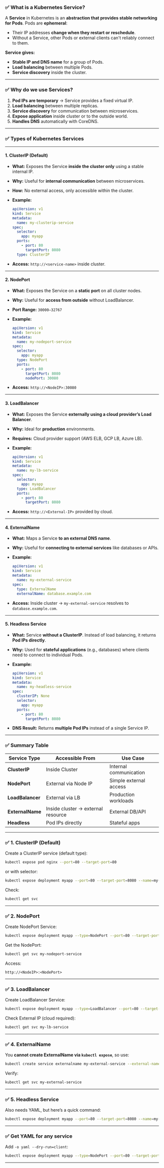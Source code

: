 ### ✅ **What is a Kubernetes Service?**

A **Service** in Kubernetes is an **abstraction that provides stable networking for Pods**.
Pods are **ephemeral**:

* Their IP addresses **change when they restart or reschedule**.
* Without a Service, other Pods or external clients can't reliably connect to them.

**Service gives:**

* **Stable IP and DNS name** for a group of Pods.
* **Load balancing** between multiple Pods.
* **Service discovery** inside the cluster.

---

### ✅ **Why do we use Services?**

1. **Pod IPs are temporary** → Service provides a fixed virtual IP.
2. **Load balancing** between multiple replicas.
3. **Service discovery** for communication between microservices.
4. **Expose application** inside cluster or to the outside world.
5. **Handles DNS** automatically with CoreDNS.

---

### ✅ **Types of Kubernetes Services**

---

#### **1. ClusterIP (Default)**

* **What:**
  Exposes the Service **inside the cluster only** using a stable internal IP.
* **Why:**
  Useful for **internal communication** between microservices.
* **How:**
  No external access, only accessible within the cluster.
* **Example:**

  ```yaml
  apiVersion: v1
  kind: Service
  metadata:
    name: my-clusterip-service
  spec:
    selector:
      app: myapp
    ports:
      - port: 80
        targetPort: 8080
    type: ClusterIP
  ```
* **Access:**
  `http://<service-name>` inside cluster.

---

#### **2. NodePort**

* **What:**
  Exposes the Service on a **static port** on all cluster nodes.
* **Why:**
  Useful for **access from outside** without LoadBalancer.
* **Port Range:** `30000–32767`
* **Example:**

  ```yaml
  apiVersion: v1
  kind: Service
  metadata:
    name: my-nodeport-service
  spec:
    selector:
      app: myapp
    type: NodePort
    ports:
      - port: 80
        targetPort: 8080
        nodePort: 30080
  ```
* **Access:**
  `http://<NodeIP>:30080`

---

#### **3. LoadBalancer**

* **What:**
  Exposes the Service **externally using a cloud provider’s Load Balancer**.
* **Why:**
  Ideal for **production** environments.
* **Requires:**
  Cloud provider support (AWS ELB, GCP LB, Azure LB).
* **Example:**

  ```yaml
  apiVersion: v1
  kind: Service
  metadata:
    name: my-lb-service
  spec:
    selector:
      app: myapp
    type: LoadBalancer
    ports:
      - port: 80
        targetPort: 8080
  ```
* **Access:**
  `http://<External-IP>` provided by cloud.

---

#### **4. ExternalName**

* **What:**
  Maps a Service **to an external DNS name**.
* **Why:**
  Useful for **connecting to external services** like databases or APIs.
* **Example:**

  ```yaml
  apiVersion: v1
  kind: Service
  metadata:
    name: my-external-service
  spec:
    type: ExternalName
    externalName: database.example.com
  ```
* **Access:**
  Inside cluster → `my-external-service` resolves to `database.example.com`.

---

#### **5. Headless Service**

* **What:**
  Service **without a ClusterIP**.
  Instead of load balancing, it returns **Pod IPs directly**.
* **Why:**
  Used for **stateful applications** (e.g., databases) where clients need to connect to individual Pods.
* **Example:**

  ```yaml
  apiVersion: v1
  kind: Service
  metadata:
    name: my-headless-service
  spec:
    clusterIP: None
    selector:
      app: myapp
    ports:
      - port: 80
        targetPort: 8080
  ```
* **DNS Result:**
  Returns **multiple Pod IPs** instead of a single Service IP.

---

### ✅ **Summary Table**

| Service Type     | Accessible From                    | Use Case               |
| ---------------- | ---------------------------------- | ---------------------- |
| **ClusterIP**    | Inside Cluster                     | Internal communication |
| **NodePort**     | External via Node IP               | Simple external access |
| **LoadBalancer** | External via LB                    | Production workloads   |
| **ExternalName** | Inside cluster → external resource | External DB/API        |
| **Headless**     | Pod IPs directly                   | Stateful apps          |

---

### ✅ **1. ClusterIP (Default)**

Create a ClusterIP service (default type):

```bash
kubectl expose pod nginx --port=80 --target-port=80
```

or with selector:

```bash
kubectl expose deployment myapp --port=80 --target-port=8080 --name=my-clusterip-service
```

Check:

```bash
kubectl get svc
```

---

### ✅ **2. NodePort**

Create NodePort Service:

```bash
kubectl expose deployment myapp --type=NodePort --port=80 --target-port=8080 --name=my-nodeport-service
```

Get the NodePort:

```bash
kubectl get svc my-nodeport-service
```

Access:

```
http://<NodeIP>:<NodePort>
```

---

### ✅ **3. LoadBalancer**

Create LoadBalancer Service:

```bash
kubectl expose deployment myapp --type=LoadBalancer --port=80 --target-port=8080 --name=my-lb-service
```

Check External IP (cloud required):

```bash
kubectl get svc my-lb-service
```

---

### ✅ **4. ExternalName**

You **cannot create ExternalName via `kubectl expose`**, so use:

```bash
kubectl create service externalname my-external-service --external-name=database.example.com
```

Verify:

```bash
kubectl get svc my-external-service
```

---

### ✅ **5. Headless Service**

Also needs YAML, but here’s a quick command:

```bash
kubectl expose deployment myapp --port=80 --target-port=8080 --name=my-headless-service --cluster-ip=None
```

---

### ✅ **Get YAML for any service**

Add `-o yaml --dry-run=client`:

```bash
kubectl expose deployment myapp --type=NodePort --port=80 --target-port=8080 --name=my-nodeport-service --dry-run=client -o yaml > nodeport-service.yaml
```

---
